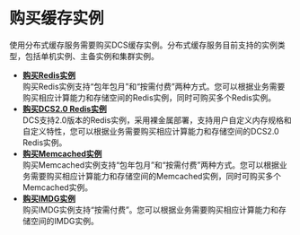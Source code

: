 # 购买缓存实例<a name="ZH-CN_TOPIC_0046844780"></a>

使用分布式缓存服务需要购买DCS缓存实例。分布式缓存服务目前支持的实例类型，包括单机实例、主备实例和集群实例。

-   **[购买Redis实例](购买Redis实例.md)**  
购买Redis实例支持“包年包月”和“按需付费”两种方式。您可以根据业务需要购买相应计算能力和存储空间的Redis实例，同时可购买多个Redis实例。
-   **[购买DCS2.0 Redis实例](购买DCS2-0-Redis实例.md)**  
DCS支持2.0版本的Redis实例，采用裸金属部署，支持用户自定义内存规格和自定义特性，您可以根据业务需要购买相应计算能力和存储空间的DCS2.0 Redis实例。
-   **[购买Memcached实例](购买Memcached实例.md)**  
购买Memcached实例支持“包年包月”和“按需付费”两种方式。您可以根据业务需要购买相应计算能力和存储空间的Memcached实例，同时可购买多个Memcached实例。
-   **[购买IMDG实例](购买IMDG实例.md)**  
购买IMDG实例支持“按需付费”。您可以根据业务需要购买相应计算能力和存储空间的IMDG实例。

